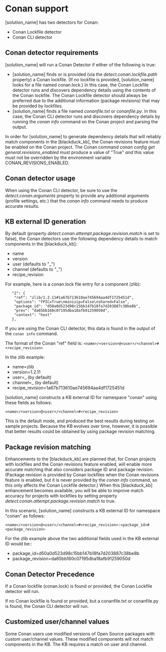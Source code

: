 # Conan support

[solution_name] has two detectors for Conan:

* Conan Lockfile detector
* Conan CLI detector

## Conan detector requirements

[solution_name] will run a Conan Detector if either of the following is true:

* [solution_name] finds or is provided (via the *detect.conan.lockfile.path* property) a Conan lockfile. (If no lockfile is provided, [solution_name] looks for a file named conan.lock.) In this case, the Conan Lockfile detector runs and discovers dependency details using the contents of the Conan lockfile. The Conan Lockfile detector should always be preferred due to the additional information (package revisions) that may be provided by lockfiles.
* [solution_name] finds a file named *conanfile.txt* or *conanfile.py*. In this case, the Conan CLI detector runs and discovers dependency details by running the *conan info* command on the Conan project and parsing the output.

In order for [solution_name] to generate dependency details that will reliably match components
in the [blackduck_kb], the Conan revisions feature must be enabled on the Conan project.
The Conan command *conan config get general.revisions_enabled* must produce a value of "True"
*and* this value must not be overridden by the environment variable CONAN_REVISIONS_ENABLED.

## Conan detector usage

When using the Conan CLI detector, be sure to use the *detect.conan.arguments* property to provide any additional arguments (profile settings, etc.) that the *conan info* command needs to produce accurate results.

## KB external ID generation

By default (property *detect.conan.attempt.package.revision.match* is set to false), the Conan detectors use the following dependency details to match components in the [blackduck_kb]:

* name
* version
* user (defaults to "_")
* channel (defaults to "_")
* recipe_revision

For example, here is a conan.lock file entry for a component (zlib):
```
   "2": {
    "ref": "zlib/1.2.11#1a67b713610ae745694aa4df1725451d",
    "options": "fPIC=True\nminizip=False\nshared=False",
    "package_id": "d50a0d523d98c15bb147b18fa7d203887c38be8b",
    "prev": "da65bb160c07195dba18afb91259050d",
    "context": "host"
   },
```

If you are using the Conan CLI detector, this data is found in the output of the `conan info` command.

The format of the Conan "ref" field is: `<name>/<version>@<user>/<channel>#<recipe_revision>`

In the zlib example:

* name=zlib
* version=1.2.11
* user=_ (by default)
* channel=_ (by default)
* recipe_revision=1a67b713610ae745694aa4df1725451d

[solution_name] constructs a KB external ID for namespace "conan" using these fields as follows:
```
<name>/<version>@<user>/<channel>#<recipe_revision>
```

This is the default mode, and produced the best results during testing on sample projects. Because the KB evolves over time, however, it is possible that
better results could be obtained by using package revision matching.

## Package revision matching

Enhancements to the [blackduck_kb] are planned that, for Conan projects with lockfiles
and the Conan revisions feature enabled,
will enable more accurate matching that also considers package ID and package revision.
(Package revision is provided by Conan lockfiles when the Conan revisions feature is enabled,
but it is never provided by the *conan info* command, so this only affects the Conan Lockfile detector.)
When this [blackduck_kb] enhancement becomes available,
you will be able to improve match accuracy for projects with lockfiles by setting
property *detect.conan.attempt.package.revision.match* to true.


In this scenario, [solution_name] constructs a KB external ID for namespace "conan" as follows:
```
<name>/<version>@<user>/<channel>#<recipe_revision>:<package_id>#<package_revision>
```

For the zlib example above the two additional fields used in the KB external ID would be::

* package_id=d50a0d523d98c15bb147b18fa7d203887c38be8b
* package_revision=da65bb160c07195dba18afb91259050d

## Conan Detector Precedence

If a Conan lockfile (conan.lock) is found or provided, the Conan Lockfile detector will run.

If no Conan lockfile is found or provided, but a conanfile.txt or conanfile.py is found, the
Conan CLI detector will run.

## Customized user/channel values

Some Conan users use modified versions of Open Source packages with custom user/channel values. These modified components will not match components in the KB.
The KB requires a match on user and channel.
